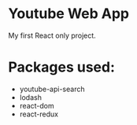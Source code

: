 # Youtube Web App
My first React only project.

# Packages used:

* youtube-api-search
* lodash
* react-dom
* react-redux
